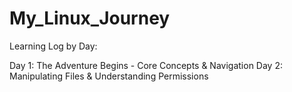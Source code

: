 # My_Linux_Journey

Learning Log by Day:

Day 1: The Adventure Begins - Core Concepts & Navigation
Day 2: Manipulating Files & Understanding Permissions
